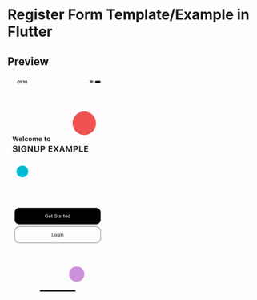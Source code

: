 # Register Form Template/Example in Flutter

## Preview

<img src="assets/register.gif" alt="drawing" width="200"/>